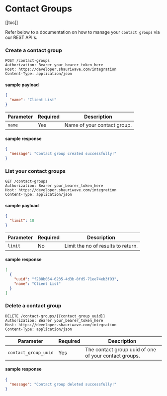 # Contact Groups

[[toc]]

Refer below to a documentation on how to manage your ``contact groups`` via our REST API's.

### Create a contact group

```http
POST /contact-groups
Authorization: Bearer your_bearer_token_here
Host: https://developer.shauriwave.com/integration
Content-Type: application/json
```
#### sample payload
```json
{
  "name": "Client List"
}
```
| Parameter | Required                     | Description                 |
|-----------|-------------------------|-----------------------------|
| `name`    | Yes | Name of your contact group. |

#### sample response
````json
{
  "message": "Contact group created successfully!"
}
````

### List your contact groups

```http
GET /contact-groups
Authorization: Bearer your_bearer_token_here
Host: https://developer.shauriwave.com/integration
Content-Type: application/json
```
#### sample payload
```json
{
  "limit": 10
}
```
| Parameter | Required | Description                        |
|-----------|----------|------------------------------------|
| `limit`   | No       | Limit the no of results to return. |

#### sample response
````json
[
  {
    "uuid": "f288b054-6235-4d3b-8fd5-71ee74eb3f93",
    "name": "Client List"
  }
]
````

### Delete a contact group

```http
DELETE /contact-groups/{{contact_group_uuid}}
Authorization: Bearer your_bearer_token_here
Host: https://developer.shauriwave.com/integration
Content-Type: application/json
```
| Parameter | Required | Description                                           |
|-----------|----------|-------------------------------------------------------|
| `contact_group_uuid`   | Yes      | The contact group uuid of one of your contact groups. |

#### sample response
````json
{
  "message": "Contact group deleted successfully!"
}
````